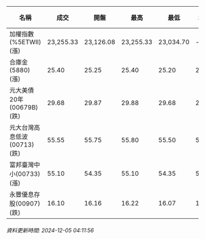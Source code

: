 | 名稱 | 成交 | 開盤 | 最高 | 最低 | 均價 | 成交金額(億) | 昨收 | 漲跌幅 | 漲跌 | 總量 | 昨量 | 振幅 |
| -------- | -------- | -------- | -------- |-------- | -------- | -------- |-------- |-------- |-------- | -------- | -------- |-------- |
|加權指數(%5ETWII) (漲)|23,255.33|23,126.08|23,255.33|23,034.70|-|3,586.92|23,027.46|0.99%|227.87|7,021,591|0|0.96%|
|合庫金(5880) (漲)|25.40|25.25|25.40|25.20|25.31|2.49|25.30|0.40%|0.10|9,838|11,920|0.79%|
|元大美債20年(00679B) (跌)|29.68|29.87|29.88|29.68|29.76|19.58|30.06|1.26%|0.38|65,793|83,405|0.67%|
|元大台灣高息低波(00713) (跌)|55.55|55.75|55.80|55.50|55.56|7.59|55.60|0.09%|0.05|13,662|19,914|0.54%|
|富邦臺灣中小(00733) (漲)|55.10|54.35|55.10|54.35|54.84|0.933|54.35|1.38%|0.75|1,701|1,027|1.38%|
|永豐優息存股(00907) (跌)|16.10|16.16|16.22|16.07|16.12|0.583|16.14|0.25%|0.04|3,618|7,406|0.93%|
###### 資料更新時間: 2024-12-05 04:11:56